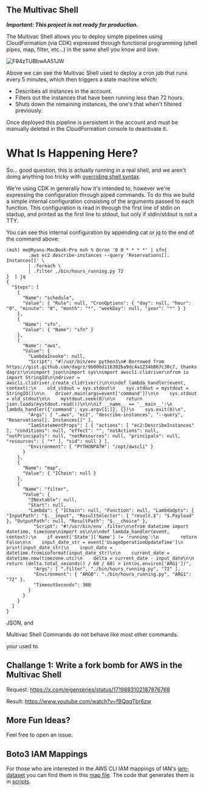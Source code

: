 ## The Multivac Shell

***Important: This project is not ready for production.***

The Multivac Shell allows you to deploy simple pipelines using CloudFormation (via CDK) expressed through functional programming 
(shell pipes, map, filter, etc...) in the same shell you know and love.

![F94zTUBbwAA51JW](https://github.com/RyanJarv/msh/assets/4079939/8c120edf-35b9-48da-ad1c-fcef7f62fb87)

Above we can see the Multivac Shell used to deploy a cron job that runs every 5 minutes, which then triggers a state 
machine which:

* Describes all instances in the account.
* Filters out the instances that have been running less than 72 hours.
* Shuts down the remaining instances, the one's that when't filtered previously. 

Once deployed this pipeline is persistent in the account and must be manually deleted in the CloudFormation console to
deactivate it.

# What Is Happening Here?

So... good question, this is actually running in a real shell, and we aren't doing anything too tricky with [overriding shell 
syntax](./bin/env.sh).

We're using CDK in generally how it's intended to, however we're expressing the configuration through piped commands.
To do this we build a simple internal configuration consisting of the arguments passed to each function. This 
configuration is read in through the first line of stdin on startup, and printed as the first line to stdout, but only 
if stdin/stdout is not a TTY.

You can see this internal configuration by appending cat or jq to the end of the command above:

```
(msh) me@Ryans-MacBook-Pro msh % @cron '0 0 * * * *' | sfn{ 
        .aws ec2 describe-instances --query 'Reservations[]. Instances[]' \
        | .foreach \
        | .filter ./bin/hours_running.py 72
}  | jq
{
  "Steps": [
    {
      "Name": "schedule",
      "Value": { "Rule": null, "CronOptions": { "day": null, "hour": "0", "minute": "0", "month": "*", "weekDay": null, "year": "*" } }
    },
    {
      "Name": "sfn",
      "Value": { "Name": "sfn" }
    },
    {
      "Name": "aws",
      "Value": {
        "LambdaInvoke": null,
        "Script": "#!/usr/bin/env python3\n# Borrowed from https://gist.github.com/dagrz/9b006d116302ba9dc4a1234b867c30c7, thanks dagrz!\n\nimport json\nimport sys\nimport awscli.clidriver\nfrom io import StringIO\n\ndriver = awscli.clidriver.create_clidriver()\n\n\ndef lambda_handler(event, context):\n    old_stdout = sys.stdout\n    sys.stdout = mystdout = StringIO()\n\n    driver.main(args=event['command'])\n\n    sys.stdout = old_stdout\n\n    mystdout.seek(0)\n\n    return json.loads(mystdout.read())\n\n\nif __name__ == '__main__':\n    lambda_handler({'command': sys.argv[1:]}, {})\n    sys.exit(0)\n",
        "Args": [ ".aws", "ec2", "describe-instances", "--query", "Reservations[]. Instances[]" ],
        "IamStatementProps": [ { "actions": [ "ec2:DescribeInstances" ], "conditions": null, "effect": "", "notActions": null, "notPrincipals": null, "notResources": null, "principals": null, "resources": [ "*" ], "sid": null } ],
        "Environment": { "PYTHONPATH": "/opt/awscli" }
      }
    },
    {
      "Name": "map",
      "Value": { "IChain": null }
    },
    {
      "Name": "filter",
      "Value": {
        "INextable": null,
        "Start": null,
        "Lambda": { "IChain": null, "Function": null, "LambdaOpts": { "InputPath": "$.__input", "ResultSelector": { "result.$": "$.Payload" }, "OutputPath": null, "ResultPath": "$.__choice" },
          "Script": "#!/usr/bin/env .filter\n\nfrom datetime import datetime, timezone\nimport os\n\n\ndef lambda_handler(event, context):\n    if event['State']['Name'] != 'running':\n        return False\n\n    input_date_str = event['UsageOperationUpdateTime']\n    print(input_date_str)\n    input_date = datetime.fromisoformat(input_date_str)\n\n    current_date = datetime.now(timezone.utc)\n    delta = current_date - input_date\n\n    return (delta.total_seconds() / 60 / 60) > int(os.environ['ARG1'])",
          "Args": [ ".filter", "./bin/hours_running.py", "72" ],
          "Environment": { "ARG0": "./bin/hours_running.py", "ARG1": "72" },
          "TimeoutSeconds": 300
        }
      }
    }
  ]
}

```



JSON, and


Multivac Shell Commands do not behave like most other commands. 

your used to. 




## Challange 1: Write a fork bomb for AWS in the Multivac Shell

Request: https://x.com/eigenseries/status/1719883102187876768


Result: https://www.youtube.com/watch?v=fBQqqTbr6zw

## More Fun Ideas?

Feel free to open an issue.

## Boto3 IAM Mappings

For those who are interested in the AWS CLI IAM mappings of IAN's [iam-dataset](https://github.com/iann0036/iam-dataset)
you can find them in this [map file](./data/map.json). The code that generates them is in [scripts](./scripts/awscli_iam_map).

